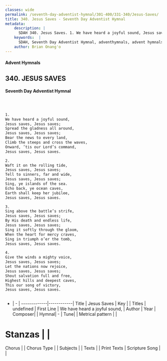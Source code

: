 ```yaml
---
classes: wide
permalink: /seventh-day-adventist-hymnal/301-400/331-340/Jesus-Saves/
title: 340. Jesus Saves - Seventh Day Adventist Hymnal
metadata:
    description: |
      SDAH 340. Jesus Saves. 1. We have heard a joyful sound, Jesus saves, Jesus saves; Spread the gladness all around, Jesus saves, Jesus saves; Bear the news to every land, Climb the steeps and cross the waves, Onward, ’tis our Lord’s command, Jesus saves, Jesus saves.
    keywords:  |
      SDAH, Seventh Day Adventist Hymnal, adventhymnals, advent hymnals, Jesus Saves, We have heard a joyful sound, 
    author: Brian Onang'o
---
```


#### Advent Hymnals
## 340. JESUS SAVES
#### Seventh Day Adventist Hymnal

```txt



1.
We have heard a joyful sound,
Jesus saves, Jesus saves;
Spread the gladness all around,
Jesus saves, Jesus saves;
Bear the news to every land,
Climb the steeps and cross the waves,
Onward, ’tis our Lord’s command,
Jesus saves, Jesus saves.

2.
Waft it on the rolling tide,
Jesus saves, Jesus saves;
Tell to sinners, far and wide,
Jesus saves, Jesus saves;
Sing, ye islands of the sea.
Echo back, ye ocean caves,
Earth shall keep her jubilee,
Jesus saves, Jesus saves.

3.
Sing above the battle’s strife,
Jesus saves, Jesus saves;
By His death and endless life,
Jesus saves, Jesus saves;
Sing it softly through the gloom,
When the heart for mercy craves,
Sing in triumph o’er the tomb,
Jesus saves, Jesus saves.

4.
Give the winds a mighty voice,
Jesus saves, Jesus saves;
Let the nations now rejoice,
Jesus saves, Jesus saves;
Shout salvation full and free,
Highest hills and deepest caves,
This our song of victory,
Jesus saves, Jesus saves.



```

- |   -  |
-------------|------------|
Title | Jesus Saves |
Key |  |
Titles | undefined |
First Line | We have heard a joyful sound, |
Author | 
Year | 
Composer|  |
Hymnal|  - |
Tune|  |
Metrical pattern | |
# Stanzas |  |
Chorus |  |
Chorus Type |  |
Subjects |  |
Texts |  |
Print Texts | 
Scripture Song |  |
  
